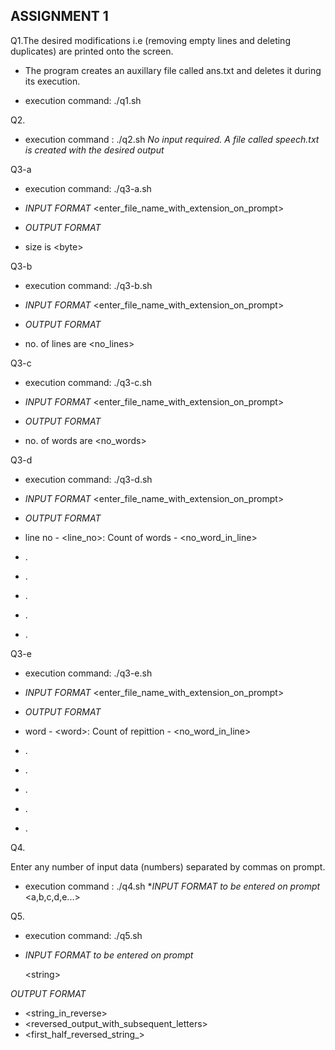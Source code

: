 ## ASSIGNMENT 1

Q1.The desired modifications i.e (removing empty lines and deleting  duplicates) are printed onto the screen.

* The program creates an auxillary file called ans.txt and deletes it during its execution.

* execution command: ./q1.sh


Q2.
* execution command : ./q2.sh
_No input required. A file called speech.txt is created with the desired output_

Q3-a
* execution command: ./q3-a.sh

* _INPUT FORMAT_
\<enter_file_name_with_extension_on_prompt>
* _OUTPUT FORMAT_

* size is \<byte>


Q3-b
* execution command: ./q3-b.sh

* _INPUT FORMAT_
\<enter_file_name_with_extension_on_prompt>
* _OUTPUT FORMAT_
* no. of lines are \<no_lines>


Q3-c
* execution command: ./q3-c.sh

* _INPUT FORMAT_
\<enter_file_name_with_extension_on_prompt>
* _OUTPUT FORMAT_

* no. of words are \<no_words>


Q3-d
* execution command: ./q3-d.sh

* _INPUT FORMAT_
\<enter_file_name_with_extension_on_prompt>
* _OUTPUT FORMAT_

* line no - \<line_no>: Count of words - \<no_word_in_line>
* .
* .
* .
* .
* .

Q3-e
* execution command: ./q3-e.sh

* _INPUT FORMAT_
\<enter_file_name_with_extension_on_prompt>
* _OUTPUT FORMAT_


*  word - \<word>: Count of repittion - \<no_word_in_line>
* .
* .
* .
* .
* .


Q4.

Enter any number of input data (numbers) separated by commas on prompt.

* execution command : ./q4.sh
*_INPUT FORMAT to be entered on prompt_
\<a,b,c,d,e...>


Q5. 


* execution command: ./q5.sh
* _INPUT FORMAT to be entered on prompt_

     \<string>

_OUTPUT FORMAT_

* \<string_in_reverse>
* \<reversed_output_with_subsequent_letters>
* \<first_half_reversed_string_>













